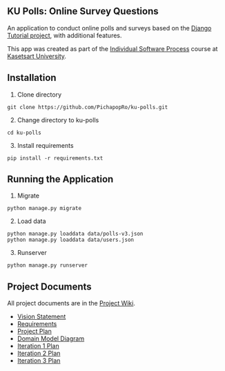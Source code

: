 ## KU Polls: Online Survey Questions 

An application to conduct online polls and surveys based
on the [Django Tutorial project](https://docs.djangoproject.com/en/5.1/intro/tutorial01/), with
additional features.

This app was created as part of the [Individual Software Process](
https://cpske.github.io/ISP) course at [Kasetsart University](https://www.ku.ac.th).

## Installation

1. Clone directory
```
git clone https://github.com/PichapopRo/ku-polls.git 
```
2. Change directory to ku-polls
```
cd ku-polls
```
3. Install requirements
```
pip install -r requirements.txt
```


## Running the Application
1. Migrate
```
python manage.py migrate
```
2. Load data
```
python manage.py loaddata data/polls-v3.json
python manage.py loaddata data/users.json
```
3. Runserver
```
python manage.py runserver
```

## Project Documents

All project documents are in the [Project Wiki](../../wiki/Home).


- [Vision Statement](../../ku-polls/wiki/Vision-and-Scope)
- [Requirements](../../ku-polls/wiki/Requirements)
- [Project Plan](../../ku-polls/wiki/Project-Plan)
- [Domain Model Diagram](../../ku-polls/wiki/Domain-Model-Diagram)
- [Iteration 1 Plan](../../ku-polls/wiki/Iteration-1-Plan)
- [Iteration 2 Plan](../../ku-polls/wiki/iteration-2-Plan)
- [Iteration 3 Plan](../../ku-polls/wiki/Iteration-3-Plan)
